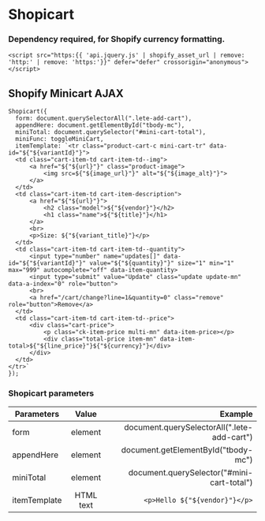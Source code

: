 # Shopicart
 
### Dependency required, for Shopify currency formatting.
```
<script src="https:{{ 'api.jquery.js' | shopify_asset_url | remove: 'http:' | remove: 'https:'}}" defer="defer" crossorigin="anonymous"></script>
```

## Shopify Minicart AJAX


```
Shopicart({
  form: document.querySelectorAll(".lete-add-cart"),
  appendHere: document.getElementById("tbody-mc"),
  miniTotal: document.querySelector("#mini-cart-total"),
  miniFunc: toggleMiniCart,
  itemTemplate: `<tr class="product-cart-c mini-cart-tr" data-id="${"${variantId}"}">
  <td class="cart-item-td cart-item-td--img">
      <a href="${"${url}"}" class="product-image">
          <img src=${"${image_url}"}" alt="${"${image_alt}"}">
      </a>
  </td>
  <td class="cart-item-td cart-item-description">
      <a href="${"${url}"}">
          <h2 class="model">${"${vendor}"}</h2>
          <h1 class="name">${"${title}"}</h1>
      </a>
      <br>
      <p>Size: ${"${variant_title}"}</p>
  </td>
  <td class="cart-item-td cart-item-td--quantity">
      <input type="number" name="updates[]" data-id="${"${variantId}"}" value="${"${quantity}"}" size="1" min="1" max="999" autocomplete="off" data-item-quantity>
      <input type="submit" value="Update" class="update update-mn" data-a-index="0" role="button">
      <br>
      <a href="/cart/change?line=1&quantity=0" class="remove" role="button">Remove</a>
  </td>
  <td class="cart-item-td cart-item-td--price">
      <div class="cart-price">
          <p class="ck-item-price multi-mn" data-item-price></p>
          <div class="total-price item-mn" data-item-total>${"${line_price}"}${"${currency}"}</div>
      </div>
  </td>
</tr>`
});
```

### Shopicart parameters

| Parameters    | Value           | Example  |
| ------------- |:-------------:| -----:|
| form    | element | document.querySelectorAll(".lete-add-cart") |
| appendHere     | element      |   document.getElementById("tbody-mc") |
| miniTotal | element      |   document.querySelector("#mini-cart-total") |
| itemTemplate | HTML text      |   `<p>Hello ${"${vendor}"}</p>` |
